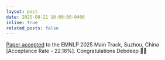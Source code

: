 ```yaml
---
layout: post
date: 2025-08-21 10:00:00-0400
inline: true
related_posts: false
---
```


[Paper accepted](https://arxiv.org/abs/2505.19173) to the EMNLP 2025 Main Track, Suzhou, China [Acceptance Rate - 22.16%]. Congratulations Debdeep 🎉🎉
